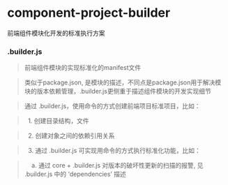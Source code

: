 # component-project-builder
前端组件模块化开发的标准执行方案

### .builder.js
> 前端组件模块的实现标准化的manifest文件

> 类似于package.json, 是模块的描述，不同点是package.json用于解决模块的版本依赖管理，.builder.js更侧重于描述组件模块的开发实现细节

> 通过 .builder.js，使用命令的方式创建前端项目标准项目，比如：

>   1. 创建目录结构，文件

>   2. 创建对象之间的依赖引用关系

>   3. 通过 .builder.js 可实现用命令的方式执行标准化功能，比如：

>      a. 通过 core + .builder.js 对版本的破坏性更新的扫描的报警, 见 .builder.js 中的 ‘dependencies’ 描述
